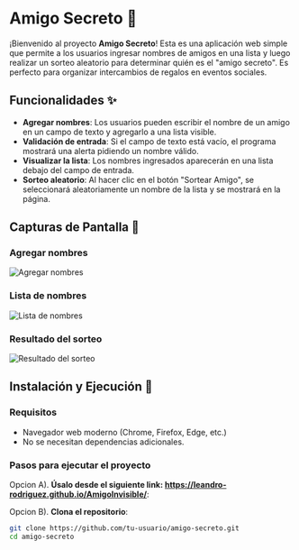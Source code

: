 # Amigo Secreto 🎁

¡Bienvenido al proyecto **Amigo Secreto**! Esta es una aplicación web simple que permite a los usuarios ingresar nombres de amigos en una lista y luego realizar un sorteo aleatorio para determinar quién es el "amigo secreto". Es perfecto para organizar intercambios de regalos en eventos sociales.

## Funcionalidades ✨

- **Agregar nombres**: Los usuarios pueden escribir el nombre de un amigo en un campo de texto y agregarlo a una lista visible.
- **Validación de entrada**: Si el campo de texto está vacío, el programa mostrará una alerta pidiendo un nombre válido.
- **Visualizar la lista**: Los nombres ingresados aparecerán en una lista debajo del campo de entrada.
- **Sorteo aleatorio**: Al hacer clic en el botón "Sortear Amigo", se seleccionará aleatoriamente un nombre de la lista y se mostrará en la página.

## Capturas de Pantalla 📸

### Agregar nombres
![Agregar nombres](screenshots/add-name.png)

### Lista de nombres
![Lista de nombres](screenshots/name-list.png)

### Resultado del sorteo
![Resultado del sorteo](screenshots/draw-result.png)

## Instalación y Ejecución 🚀

### Requisitos
- Navegador web moderno (Chrome, Firefox, Edge, etc.)
- No se necesitan dependencias adicionales.

### Pasos para ejecutar el proyecto

Opcion A). **Úsalo desde el siguiente link: https://leandro-rodriguez.github.io/AmigoInvisible/**:

Opcion B). **Clona el repositorio**:
   ```bash
   git clone https://github.com/tu-usuario/amigo-secreto.git
   cd amigo-secreto
